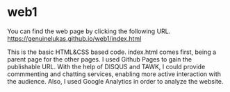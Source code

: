 # web1
You can find the web page by clicking the following URL.
https://genuinelukas.github.io/web1/index.html

This is the basic HTML&CSS based code.
index.html comes first, being a parent page for the other pages.
I used Github Pages to gain the publishable URL.
With the help of DISQUS and TAWK,
I could provide commmenting and chatting services,
enabling more active interaction with the audience.
Also, I used Google Analytics in order to analyze the website.


